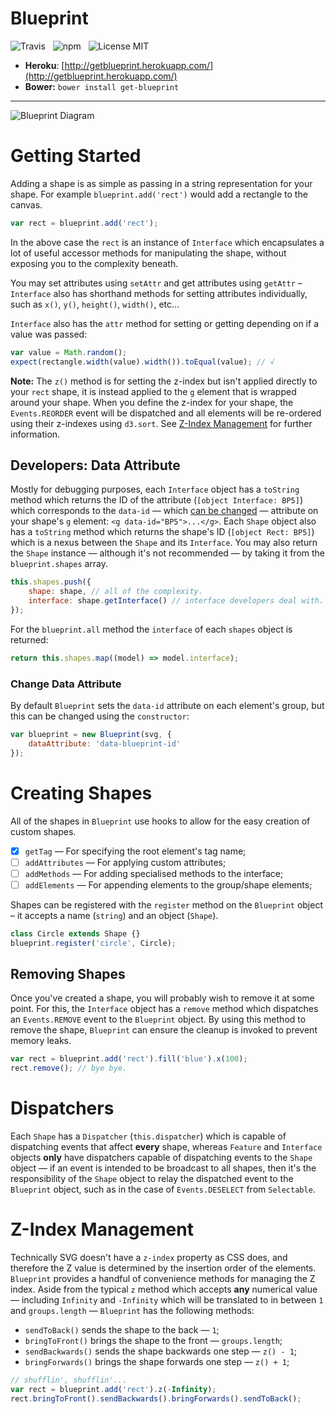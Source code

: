 # Blueprint

![Travis](http://img.shields.io/travis/Wildhoney/Blueprint.svg?style=flat)
&nbsp;
![npm](http://img.shields.io/npm/v/get-blueprint.svg?style=flat)
&nbsp;
![License MIT](http://img.shields.io/badge/License-MIT-lightgrey.svg?style=flat)

* **Heroku**: [http://getblueprint.herokuapp.com/](http://getblueprint.herokuapp.com/)
* **Bower:** `bower install get-blueprint`

---

![Blueprint Diagram](http://i.imgur.com/Kc1iqli.png)

# Getting Started

Adding a shape is as simple as passing in a string representation for your shape. For example `blueprint.add('rect')` would add a rectangle to the canvas.

```javascript
var rect = blueprint.add('rect');
```

In the above case the `rect` is an instance of `Interface` which encapsulates a lot of useful accessor methods for manipulating the shape, without exposing you to the complexity beneath.

You may set attributes using `setAttr` and get attributes using `getAttr` &ndash; `Interface` also has shorthand methods for setting attributes individually, such as `x()`, `y()`, `height()`, `width()`, etc...

`Interface` also has the `attr` method for setting or getting depending on if a value was passed:

```javascript
var value = Math.random();
expect(rectangle.width(value).width()).toEqual(value); // √
```

**Note:** The `z()` method is for setting the z-index but isn't applied directly to your `rect` shape, it is instead applied to the `g` element that is wrapped around your shape. When you define the z-index for your shape, the `Events.REORDER` event will be dispatched and all elements will be re-ordered using their z-indexes using `d3.sort`. See [Z-Index Management](#z-index-management) for further information.

## Developers: Data Attribute

Mostly for debugging purposes, each `Interface` object has a `toString` method which returns the ID of the attribute (`[object Interface: BP5]`) which corresponds to the `data-id` &mdash; which [can be changed](#change-data-attribute) &mdash; attribute on your shape's `g` element: `<g data-id="BP5">...</g>`. Each `Shape` object also has a `toString` method which returns the shape's ID (`[object Rect: BP5]`) which is a nexus between the `Shape` and its `Interface`. You may also return the `Shape` instance &mdash; although it's not recommended &mdash; by taking it from the `blueprint.shapes` array.

```javascript
this.shapes.push({
    shape: shape, // all of the complexity.
    interface: shape.getInterface() // interface developers deal with.
});
```

For the `blueprint.all` method the `interface` of each `shapes` object is returned:

```javascript
return this.shapes.map((model) => model.interface);
```

### Change Data Attribute

By default `Blueprint` sets the `data-id` attribute on each element's group, but this can be changed using the `constructor`:

```javascript
var blueprint = new Blueprint(svg, {
    dataAttribute: 'data-blueprint-id'
});
```

# Creating Shapes

All of the shapes in `Blueprint` use hooks to allow for the easy creation of custom shapes.

- [x] `getTag` &mdash; For specifying the root element's tag name;
- [ ] `addAttributes` &mdash; For applying custom attributes;
- [ ] `addMethods` &mdash; For adding specialised methods to the interface;
- [ ] `addElements` &mdash; For appending elements to the group/shape elements;

Shapes can be registered with the `register` method on the `Blueprint` object &ndash; it accepts a name (`string`) and an object (`Shape`).

```javascript
class Circle extends Shape {}
blueprint.register('circle', Circle);
```

## Removing Shapes

Once you've created a shape, you will probably wish to remove it at some point. For this, the `Interface` object has a `remove` method which dispatches an `Events.REMOVE` event to the `Blueprint` object. By using this method to remove the shape, `Blueprint` can ensure the cleanup is invoked to prevent memory leaks.

```javascript
var rect = blueprint.add('rect').fill('blue').x(100);
rect.remove(); // bye bye.
```

# Dispatchers

Each `Shape` has a `Dispatcher` (`this.dispatcher`) which is capable of dispatching events that affect **every** shape, whereas `Feature` and `Interface` objects **only** have dispatchers capable of dispatching events to the `Shape` object &mdash; if an event is intended to be broadcast to all shapes, then it's the responsibility of the `Shape` object to relay the dispatched event to the `Blueprint` object, such as in the case of `Events.DESELECT` from `Selectable`.

# Z-Index Management

Technically SVG doesn't have a `z-index` property as CSS does, and therefore the Z value is determined by the insertion order of the elements. `Blueprint` provides a handful of convenience methods for managing the Z index. Aside from the typical `z` method which accepts **any** numerical value &mdash; including `Infinity` and `-Infinity` which will be translated to in between `1` and `groups.length` &mdash; `Blueprint` has the following methods:

- `sendToBack()` sends the shape to the back &mdash; `1`;
- `bringToFront()` brings the shape to the front &mdash; `groups.length`;
- `sendBackwards()` sends the shape backwards one step &mdash; `z() - 1`;
- `bringForwards()` brings the shape forwards one step &mdash; `z() + 1`;

```javascript
// shufflin', shufflin'...
var rect = blueprint.add('rect').z(-Infinity);
rect.bringToFront().sendBackwards().bringForwards().sendToBack();
```